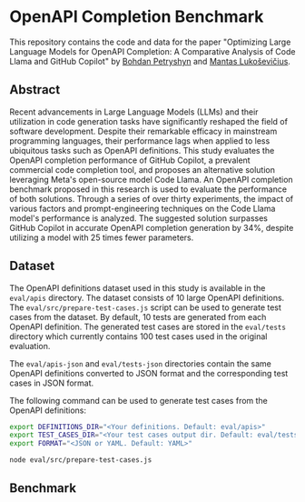 # OpenAPI Completion Benchmark

This repository contains the code and data for the paper "Optimizing Large Language Models for OpenAPI Completion: A Comparative Analysis of Code Llama and GitHub Copilot" by [Bohdan Petryshyn](https://www.linkedin.com/in/bpetryshyn/) and [Mantas Lukoševičius](https://www.linkedin.com/in/lukosevicius/).

## Abstract

Recent advancements in Large Language Models (LLMs) and their utilization in code generation tasks have significantly reshaped the field of software development. Despite their remarkable efficacy in mainstream programming languages, their performance lags when applied to less ubiquitous tasks such as OpenAPI definitions. This study evaluates the OpenAPI completion performance of GitHub Copilot, a prevalent commercial code completion tool, and proposes an alternative solution leveraging Meta's open-source model Code Llama. An OpenAPI completion benchmark proposed in this research is used to evaluate the performance of both solutions. Through a series of over thirty experiments, the impact of various factors and prompt-engineering techniques on the Code Llama model's performance is analyzed. The suggested solution surpasses GitHub Copilot in accurate OpenAPI completion generation by 34\%, despite utilizing a model with 25 times fewer parameters.

## Dataset

The OpenAPI definitions dataset used in this study is available in the `eval/apis` directory. The dataset consists of 10 large OpenAPI definitions. The `eval/src/prepare-test-cases.js` script can be used to generate test cases from the dataset. By default, 10 tests are generated from each OpenAPI definition. The generated test cases are stored in the `eval/tests` directory which currently contains 100 test cases used in the original evaluation.

The `eval/apis-json` and `eval/tests-json` directories contain the same OpenAPI definitions converted to JSON format and the corresponding test cases in JSON format.

The following command can be used to generate test cases from the OpenAPI definitions:

```bash
export DEFINITIONS_DIR="<Your definitions. Default: eval/apis>"
export TEST_CASES_DIR="<Your test cases output dir. Default: eval/tests>"
export FORMAT="<JSON or YAML. Default: YAML>"

node eval/src/prepare-test-cases.js
```

## Benchmark
